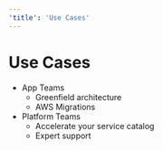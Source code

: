 ```yaml
---
'title': 'Use Cases'
---
```


# Use Cases

- App Teams
  - Greenfield architecture
  - AWS Migrations
- Platform Teams
  - Accelerate your service catalog
  - Expert support